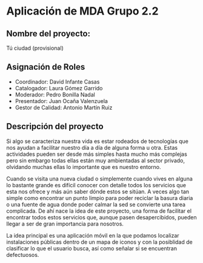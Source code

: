 
# Aplicación de MDA Grupo 2.2

## Nombre del proyecto:
Tú ciudad (provisional)

## Asignación de Roles
- Coordinador: David Infante Casas 
- Catalogador: Laura Gómez Garrido
- Moderador: Pedro Bonilla Nadal
- Presentador: Juan Ocaña Valenzuela
- Gestor de Calidad: Antonio Martín Ruiz

## Descripción del proyecto

Si algo se caracteriza nuestra vida es estar rodeados de tecnologías que nos ayudan a facilitar nuestro día a día de alguna forma u otra. Estas actividades pueden ser desde más simples hasta mucho más complejas pero sin embargo todas ellas están muy ambientadas al sector privado, olvidando muchas ellas lo importante que es nuestro entorno. 

Cuando se visita una nueva ciudad o simplemente cuando vives en alguna lo bastante grande es difícil conocer con detalle todos los servicios que esta nos ofrece y más aún saber dónde estos se sitúan. A veces algo tan simple como encontrar un punto limpio para poder reciclar la basura diaria o una fuente de agua donde poder calmar la sed se convierte una tarea complicada. De ahí nace la idea de este proyecto, una forma de facilitar el encontrar todos estos servicios que, aunque pasen desapercibidos, pueden llegar a ser de gran importancia para nosotros.

La idea principal es una aplicación móvil en la que podamos localizar instalaciones públicas dentro de un mapa de iconos y con la posiblidad de clasificar lo que el usuario busca, así como señalar si se encuentran defectuosos.
